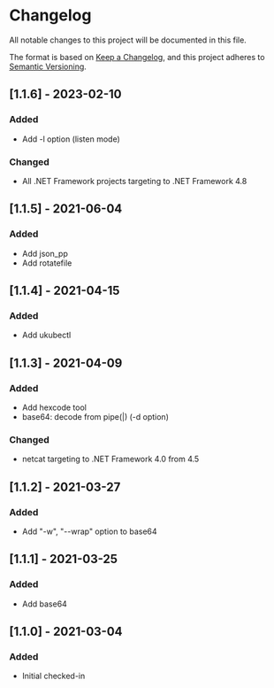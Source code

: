 ﻿# Changelog

All notable changes to this project will be documented in this file.

The format is based on [Keep a Changelog](https://keepachangelog.com/en/1.0.0/), and this project adheres to [Semantic Versioning](https://semver.org/spec/v2.0.0.html).

## [1.1.6] - 2023-02-10

### Added
- Add -l option (listen mode)

### Changed
- All .NET Framework projects targeting to .NET Framework 4.8

## [1.1.5] - 2021-06-04

### Added
- Add json_pp
- Add rotatefile

## [1.1.4] - 2021-04-15

### Added
- Add ukubectl

## [1.1.3] - 2021-04-09

### Added
- Add hexcode tool
- base64: decode from pipe(|) (-d option)

### Changed
- netcat targeting to .NET Framework 4.0 from 4.5

## [1.1.2] - 2021-03-27

### Added
- Add "-w", "--wrap" option to base64

## [1.1.1] - 2021-03-25

### Added
- Add base64

## [1.1.0] - 2021-03-04

### Added

- Initial checked-in